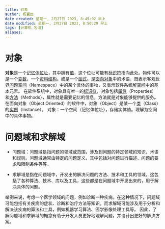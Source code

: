 ```yaml
---
title: 对象
author: 杨翼臣
date created: 星期一, 2月27日 2023, 8:45:02 早上
date modified: 星期一, 2月27日 2023, 8:50:29 早上
tags: [计算机 名词]
aliases: 
---
```

# 对象
**对象**是一个[记忆体位址](https://zh.wikipedia.org/wiki/%E8%A8%98%E6%86%B6%E9%AB%94%E4%BD%8D%E5%9D%80 "记忆体位址")，其中拥有[值](https://zh.wikipedia.org/wiki/%E5%80%BC_(%E9%9B%BB%E8%85%A6%E7%A7%91%E5%AD%B8) "值 (电脑科学)")，这个位址可能有[标识符](https://zh.wikipedia.org/wiki/%E6%A8%99%E8%AD%98%E7%AC%A6 "标识符")指向此处。物件可以是一个[变数](https://zh.wikipedia.org/wiki/%E8%AE%8A%E6%95%B8 "变数")，一个[资料结构](https://zh.wikipedia.org/wiki/%E8%B3%87%E6%96%99%E7%B5%90%E6%A7%8B "资料结构")，或是一个[函式](https://zh.wikipedia.org/wiki/%E5%87%BD%E5%BC%8F "函式")。是[面向对象](https://zh.wikipedia.org/wiki/%E7%89%A9%E4%BB%B6%E5%B0%8E%E5%90%91%E7%A8%8B%E5%BC%8F%E8%A8%AD%E8%A8%88 "物件导向程式设计")中的术语，既表示客观世界[问题空间](https://zh.wikipedia.org/wiki/%E9%97%AE%E9%A2%98%E7%A9%BA%E9%97%B4 "问题空间")（Namespace）中的某个具体的事物，又表示软件系统[解空间](https://zh.wikipedia.org/w/index.php?title=%E8%A7%A3%E7%A9%BA%E9%97%B4&action=edit&redlink=1 "解空间（页面不存在）")中的基本元素。
在软件系统中，对象具有唯一的[标识符](https://zh.wikipedia.org/wiki/%E6%A0%87%E8%AF%86%E7%AC%A6 "标识符")，对象包括[属性](https://zh.wikipedia.org/wiki/%E5%B1%9E%E6%80%A7 "属性")（Properties）和[方法](https://zh.wikipedia.org/wiki/%E6%96%B9%E6%B3%95_(%E9%9B%BB%E8%85%A6%E7%A7%91%E5%AD%B8) "方法 (电脑科学)")（Methods），属性就是需要记忆的信息，方法就是对象能够提供的服务。在面向对象（Object Oriented）的软件中，对象（Object）是某一个[类](https://zh.wikipedia.org/wiki/%E7%B1%BB_(%E8%AE%A1%E7%AE%97%E6%9C%BA%E7%A7%91%E5%AD%A6) "类 (计算机科学)")（Class）的[实例](https://zh.wikipedia.org/wiki/%E5%AE%9E%E4%BE%8B "实例")（Instance）。
对象：一个空间（记忆体位址），存储实体值。理解为空间中的具体事物。

# 问题域和求解域
- 问题域：问题域是指问题的领域或范围，涉及到问题的特定领域的知识、术语和规则。问题域通常由特定的问题定义，其中包括对问题进行描述、问题的要求和限制条件等等。

- 求解域是指在问题域中，开发出的解决问题的方法、技术和工具的领域。这包括了各种算法、技术、库以及工具，这些都是在问题域中开发出来的，用于解决具体的问题。

举例来说，考虑一个医学领域的问题，例如诊断一种疾病。在这种情况下，问题域可能包括有关疾病的症状、诊断和治疗方法等知识。而求解域可能涉及用于分析和解决该疾病的算法和工具，例如机器学习算法、医学影像处理工具等。
因此，了解问题域和求解域的概念有助于开发人员更好地理解问题，并设计出更好的解决方案。